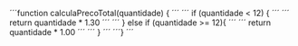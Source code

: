 ´´´function calculaPrecoTotal(quantidade) { ´´´
´´´ if (quantidade < 12) { ´´´
´´´   return quantidade * 1.30 ´´´
´´´  } else if (quantidade >= 12){ ´´´
´´´    return quantidade * 1.00 ´´´
´´´  } ´´´
´´´} ´´´